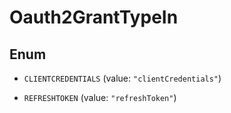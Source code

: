 

# Oauth2GrantTypeIn

## Enum


* `CLIENTCREDENTIALS` (value: `"clientCredentials"`)

* `REFRESHTOKEN` (value: `"refreshToken"`)



